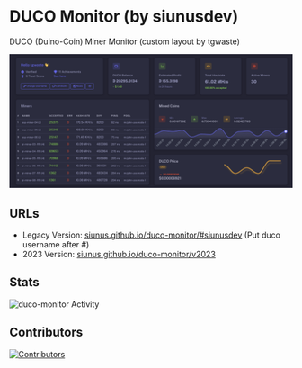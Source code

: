 # DUCO Monitor (by siunusdev)
DUCO (Duino-Coin) Miner Monitor (custom layout by tgwaste)

![duco-monitor Screenshot](
https://raw.githubusercontent.com/tgwaste/duco-monitor/main/v2023/screenshot.png)

## URLs
- Legacy Version: 
[siunus.github.io/duco-monitor/#siunusdev](https://siunus.github.io/duco-monitor/#siunusdev) 
(Put duco username after #)
- 2023 Version:
[siunus.github.io/duco-monitor/v2023](https://siunus.github.io/duco-monitor/v2023)

## Stats
![duco-monitor Activity](https://repobeats.axiom.co/api/embed/6ca928efb06808f9984b935c810872ff01dc7fe6.svg "Repobeats analytics image")

## Contributors

[![Contributors](https://contrib.rocks/image?repo=siunus/duco-monitor)](https://github.com/siunus/duco-monitor/graphs/contributors)
